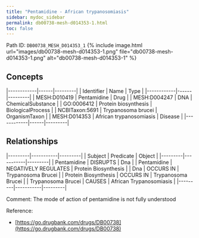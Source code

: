 ```yaml
---
title: "Pentamidine - African trypanosomiasis"
sidebar: mydoc_sidebar
permalink: db00738-mesh-d014353-1.html
toc: false 
---
```



Path ID: `DB00738_MESH_D014353_1`
{% include image.html url="images/db00738-mesh-d014353-1.png" file="db00738-mesh-d014353-1.png" alt="db00738-mesh-d014353-1" %}

## Concepts

|------------|------|---------|
| Identifier | Name | Type    |
|------------|------|---------|
| MESH:D010419 | Pentamidine | Drug |
| MESH:D004247 | DNA | ChemicalSubstance |
| GO:0006412 | Protein biosynthesis | BiologicalProcess |
| NCBITaxon:5691 | Trypanosoma brucei | OrganismTaxon |
| MESH:D014353 | African trypanosomiasis | Disease |
|------------|------|---------|

## Relationships

|---------|-----------|---------|
| Subject | Predicate | Object  |
|---------|-----------|---------|
| Pentamidine | DISRUPTS | Dna |
| Pentamidine | NEGATIVELY REGULATES | Protein Biosynthesis |
| Dna | OCCURS IN | Trypanosoma Brucei |
| Protein Biosynthesis | OCCURS IN | Trypanosoma Brucei |
| Trypanosoma Brucei | CAUSES | African Trypanosomiasis |
|---------|-----------|---------|

Comment: The mode of action of pentamidine is not fully understood

Reference: 
  - [https://go.drugbank.com/drugs/DB00738](https://go.drugbank.com/drugs/DB00738)
